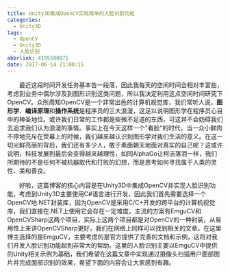 ```yaml
---
title: Unity3D集成OpenCV实现简单的人脸识别功能
categories:
  - Unity3D
tags:
  - OpenCV
  - Unity3D
  - 人脸识别
abbrlink: 4195500871
date: 2017-06-14 21:00:15
---
```


&emsp;&emsp;最近这段时间开发任务基本告一段落，因此我每天的空闲时间会相对丰富些，考虑到业务中偶尔涉及到图形识别这类问题，所以我决定利用这点空闲时间研究下OpenCV。众所周知OpenCV是一个非常出色的计算机视觉库，我们常听人说，**图形学**、**编译原理**和**操作系统**是程序员的三大浪漫，这足以说明图形学在程序员心目中的神圣地位。或许我们日常的工作都是些微不足道的东西，可这并不会妨碍我们去追求我们认为浪漫的事情。事实上在今天这样一个"看脸"的时代，当一众小鲜肉不停地充斥在荧幕上的时候，我们越来越认识到图形学对我们生活的意义。在这一切光鲜亮丽的背后，我们还有多少人，敢于素面朝天地面对真实的自己呢？这或许说明，科技发展到最后会变得越来越理性，如同AlphaGo让柯洁落泪一样，我们所期待的不是任何不被机器取代和打败的幻想，而是思考如何寻找属于人类的灵性、美和善良。

&emsp;&emsp;好啦，这篇博客的核心内容是在Unity3D中集成OpenCV并实现人脸识别功能，考虑到Unity3D主要使用C#语言进行开发，因此我们首先需要选择一个OpenCV地.NET封装库，因为OpenCV是采用C/C+开发的跨平台的计算机视觉库，我们直接在.NET上使用它会存在一定难度。主流的方案有EmguCV和OpenCVSharp这两个项目，实际上这两个项目都是对OpenCV的一种封装，从易用性上来讲OpenCVSharp更好，我们在网络上同样可以找到相关的文章。在这里博主选择的是EmguCV，主要考虑的是官方提供了完善的文档和示例，这将对我们开发人脸识别功能起到非常大的帮助。这里的人脸识别主要以EmguCV中提供的Unity相关示例为基础，我们希望在这篇文章中实现通过摄像头扫描用户面部图片并完成面部识别的效果，希望下面的内容会让大家感到有趣。